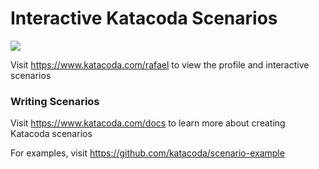 # Interactive Katacoda Scenarios

[![](http://shields.katacoda.com/katacoda/rafael/count.svg)](https://www.katacoda.com/rafael "Get your profile on Katacoda.com")

Visit https://www.katacoda.com/rafael to view the profile and interactive scenarios

### Writing Scenarios
Visit https://www.katacoda.com/docs to learn more about creating Katacoda scenarios

For examples, visit https://github.com/katacoda/scenario-example
